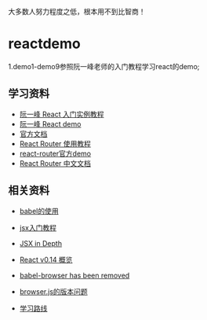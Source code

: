 大多数人努力程度之低，根本用不到比智商！

# reactdemo
1.demo1-demo9参照阮一峰老师的入门教程学习react的demo;

## 学习资料

- [阮一峰 React 入门实例教程](http://www.ruanyifeng.com/blog/2015/03/react.html)
- [阮一峰 React demo](https://github.com/ruanyf/react-demos)
- [官方文档](http://reactjs.cn/react/docs/getting-started-zh-CN.html)
- [React Router 使用教程](http://www.ruanyifeng.com/blog/2016/05/react_router.html)
- [react-router官方demo](https://github.com/reactjs/react-router-tutorial/tree/master/lessons/01-setting-up)
- [React Router 中文文档](https://react-guide.github.io/react-router-cn/docs/Introduction.html)

## 相关资料

- [babel的使用](https://babeljs.io/)
- [jsx入门教程](https://hulufei.gitbooks.io/react-tutorial/content/index.html)
- [JSX in Depth](http://reactjs.cn/react/docs/jsx-in-depth.html)
- [React v0.14 概览](https://undefinedblog.com/react-v0-14/)
- [babel-browser has been removed](https://babeljs.io/docs/usage/browser/)
- [browser.js的版本问题](http://stackoverflow.com/questions/36672007/reactjs-cannot-read-property-keys-of-undefined)

- [学习路线](https://www.zhihu.com/question/48362330)
